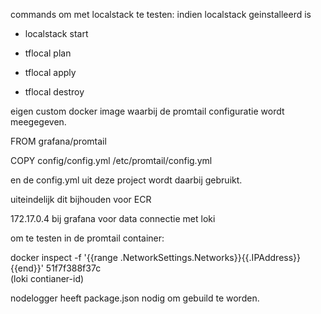 commands om met localstack te testen:
indien localstack geinstalleerd is
- localstack start


- tflocal plan
- tflocal apply

- tflocal destroy


eigen custom docker image waarbij de promtail configuratie wordt meegegeven.

FROM grafana/promtail

COPY config/config.yml /etc/promtail/config.yml

en de config.yml uit deze project wordt daarbij gebruikt.

uiteindelijk dit bijhouden voor ECR

172.17.0.4 bij grafana voor data connectie met loki

om te testen in de promtail container:

docker inspect -f '{{range .NetworkSettings.Networks}}{{.IPAddress}}{{end}}' 51f7f388f37c     
(loki contianer-id)

nodelogger heeft package.json nodig om gebuild te worden.


